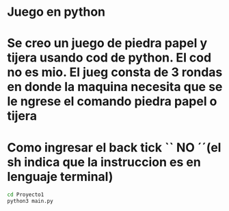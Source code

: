 # Juego en python
# Se creo un juego de piedra papel y tijera usando cod de python. El cod no es mio. El jueg consta de 3 rondas en donde la maquina necesita que se le ngrese el comando piedra papel o tijera

# Como ingresar el back tick `` NO ´´(el sh indica que la instruccion es en lenguaje terminal)

```sh
cd Proyecto1 
python3 main.py
```
